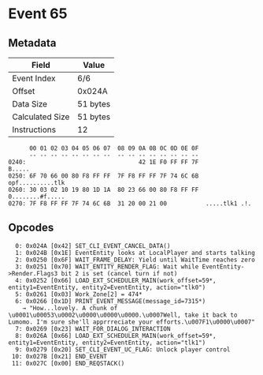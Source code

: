 # Event 65

## Metadata

| Field           | Value    |
|-----------------|----------|
| Event Index     | 6/6      |
| Offset          | 0x024A   |
| Data Size       | 51 bytes |
| Calculated Size | 51 bytes |
| Instructions    | 12       |

```
      00 01 02 03 04 05 06 07  08 09 0A 0B 0C 0D 0E 0F
      -- -- -- -- -- -- -- --  -- -- -- -- -- -- -- --
0240:                                42 1E F0 FF FF 7F            B.....
0250: 6F 70 66 00 80 F8 FF FF  7F F8 FF FF 7F 74 6C 6B  opf..........tlk
0260: 30 03 02 10 19 80 1D 1A  80 23 66 00 80 F8 FF FF  0........#f.....
0270: 7F F8 FF FF 7F 74 6C 6B  31 20 00 21 00           .....tlk1 .!.   
```

## Opcodes

```
  0: 0x024A [0x42] SET_CLI_EVENT_CANCEL_DATA()
  1: 0x024B [0x1E] EventEntity looks at LocalPlayer and starts talking
  2: 0x0250 [0x6F] WAIT_FRAME_DELAY: Yield until WaitTime reaches zero
  3: 0x0251 [0x70] WAIT_ENTITY_RENDER_FLAG: Wait while EventEntity->Render.Flags3 bit 2 is set (cancel turn if not)
  4: 0x0252 [0x66] LOAD_EXT_SCHEDULER_MAIN(work_offset=59*, entity1=EventEntity, entity2=EventEntity, action="tlk0")
  5: 0x0261 [0x03] Work_Zone[2] = 474*
  6: 0x0266 [0x1D] PRINT_EVENT_MESSAGE(message_id=7315*)
    → "How...lovely. A chunk of \u0001\u00053\u0002\u0000\u0000\u0000.\u0007Well, take it back to Lumomo. I'm sure she'll apprrreciate your efforts.\u007F1\u0000\u0007"
  7: 0x0269 [0x23] WAIT_FOR_DIALOG_INTERACTION
  8: 0x026A [0x66] LOAD_EXT_SCHEDULER_MAIN(work_offset=59*, entity1=EventEntity, entity2=EventEntity, action="tlk1")
  9: 0x0279 [0x20] SET_CLI_EVENT_UC_FLAG: Unlock player control
 10: 0x027B [0x21] END_EVENT
 11: 0x027C [0x00] END_REQSTACK()
```
